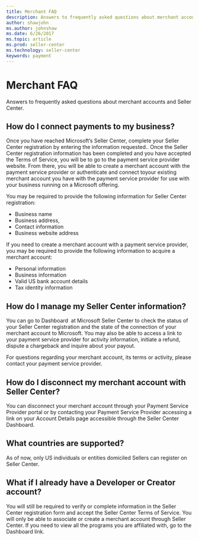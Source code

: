 ```yaml
---
title: Merchant FAQ
description: Answers to frequently asked questions about merchant accounts and Seller Center. 
author: shawjohn
ms.author: johnshaw
ms.date: 6/26/2017
ms.topic: article
ms.prod: seller-center
ms.technology: seller-center
keywords: payment
---
```


# Merchant FAQ

Answers to frequently asked questions about merchant accounts and Seller Center.


## How do I connect payments to my business?

Once you have reached Microsoft’s Seller Center, complete your Seller Center registration by entering the information requested.. Once the Seller Center registration information has been completed and you have accepted the Terms of Service, you will be to go to the payment service provider website. From there, you will be able to create a merchant account with the payment service provider or authenticate and connect toyour existing merchant account you have with the payment service provider for use with your business running on a Microsoft offering. 

You may be required to provide the following information for Seller Center registration: 
* Business name 
* Business address,  
* Contact information 
* Business website address 

If you need to create a merchant account with a payment service provider, you may be required to provide the following information to acquire a merchant account: 
* Personal information 
* Business information 
* Valid US bank account details 
* Tax identity information 


## How do I manage my Seller Center information?

You can go to Dashboard  at Microsoft Seller Center to check the status of your Seller Center registration and the state of the connection of your merchant account to Microsoft. You may also be able to access a link to your payment service provider for activity information, initiate a refund, dispute a chargeback and inquire about your payout. 

For questions regarding your merchant account, its terms or activity, please contact your payment service provider.


## How do I disconnect my merchant account with Seller Center?

You can disconnect your merchant account through your Payment Service Provider portal or by contacting your Payment Service Provider accessing a link on your Account Details page accessible through the Seller Center Dashboard.


## What countries are supported?

As of now, only US individuals or entities domiciled  Sellers can register on Seller Center.


## What if I already have a Developer or Creator account? 

You will still be required to verify or complete information in the Seller Center registration form and accept the Seller Center Terms of Service. You will only be able to associate or create a merchant account through Seller Center. If you need to view all the programs you are affiliated with, go to the Dashboard link.




